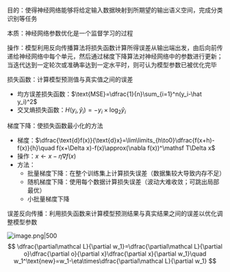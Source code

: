目的：使得神经网络能够将给定输入数据映射到所期望的输出语义空间，完成分类识别等任务

本质：神经网络参数优化是一个监督学习的过程

操作：模型利用反向传播算法将损失函数计算所得误差从输出端出发，由后向前传递给神经网络中每个单元，然后通过梯度下降算法对神经网络中的参数进行更新；当迭代达到一定轮次或准确率达到一定水平时，则可认为模型参数已被优化完毕

损失函数：计算模型预测值与真实值之间的误差

+ 均方误差损失函数：$\text{MSE}=\dfrac{1}{n}\sum_{i=1}^n(y_i-\hat y_i)^2$
+ 交叉熵损失函数：$H(y_i,\hat y_i)=-y_i\times\log_2\hat y_i$

梯度下降：使损失函数最小化的方法

+ 梯度：$\dfrac{\text{d}f(x)}{\text{d}x}=\lim\limits_{h\to0}\dfrac{f(x+h)-f(x)}{h}\quad f(x+\Delta x)-f(x)\approx(\nabla f(x))^\mathsf T\Delta x$
+ 操作：$x\leftarrow x-\eta\nabla f(x)$
+ 方法：
	+ 批量梯度下降：在整个训练集上计算损失误差（数据集较大导致内存不足）
	+ 随机梯度下降：使用每个数据计算损失误差（波动大难收敛；可跳出局部最优）
	+ 小批量梯度下降

误差反向传播：利用损失函数来计算模型预测结果与真实结果之间的误差以优化调整模型参数

![image.png|500](https://s2.loli.net/2023/11/13/JyfP8j7HdTqOC9m.png)
$$
\dfrac{\partial\mathcal L}{\partial w_1}=\dfrac{\partial\mathcal L}{\partial o}\dfrac{\partial o}{\partial x}\dfrac{\partial x}{\partial w_1}\quad w_1^\text{new}=w_1-\eta\times\dfrac{\partial\mathcal L}{\partial w_1}
$$
